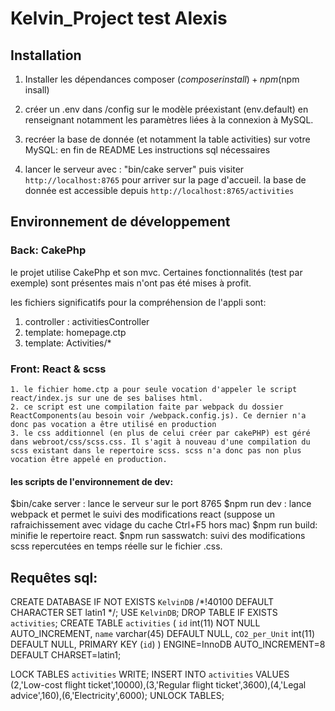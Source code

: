 # Kelvin_Project test Alexis

## Installation

1. Installer les dépendances composer ($composer install)+ npm ($npm insall) 
2. créer un .env dans /config sur le modèle préexistant (env.default) en renseignant notamment les paramètres liées à la connexion à MySQL.
3. recréer la base de donnée (et notamment la table activities) sur votre MySQL: en fin de README Les instructions sql nécessaires



4. lancer le serveur avec : "bin/cake server" 
puis visiter `http://localhost:8765` pour arriver sur la page d'accueil.
la base de donnée est accessible depuis `http://localhost:8765/activities`

## Environnement de développement

### Back: CakePhp
le projet utilise CakePhp et son mvc. Certaines fonctionnalités (test par exemple) sont présentes mais n'ont pas été mises à profit.

les fichiers significatifs pour la compréhension de l'appli sont:
1. controller : activitiesController
2. template: homepage.ctp 
3. template: Activities/*


### Front: React & scss
    1. le fichier home.ctp a pour seule vocation d'appeler le script react/index.js sur une de ses balises html.
    2. ce script est une compilation faite par webpack du dossier ReactComponents(au besoin voir /webpack.config.js). Ce dernier n'a donc pas vocation a être utilisé en production
    3. le css additionnel (en plus de celui créer par cakePHP) est géré dans webroot/css/scss.css. Il s'agit à nouveau d'une compilation du scss existant dans le repertoire scss. scss n'a donc pas non plus vocation être appelé en production.
     
#### les scripts de l'environnement de dev:
$bin/cake server : lance le serveur sur le port 8765
$npm run dev : lance webpack et permet le suivi des modifications react (suppose un rafraichissement avec vidage du cache Ctrl+F5 hors mac)
$npm run build: minifie le repertoire react.
$npm run sasswatch: suivi des modifications scss repercutées en temps réelle sur le fichier .css.



## Requêtes sql:
CREATE DATABASE  IF NOT EXISTS `KelvinDB` /*!40100 DEFAULT CHARACTER SET latin1 */;
USE `KelvinDB`;
DROP TABLE IF EXISTS `activities`;
CREATE TABLE `activities` (
  `id` int(11) NOT NULL AUTO_INCREMENT,
  `name` varchar(45) DEFAULT NULL,
  `CO2_per_Unit` int(11) DEFAULT NULL,
  PRIMARY KEY (`id`)
) ENGINE=InnoDB AUTO_INCREMENT=8 DEFAULT CHARSET=latin1;

LOCK TABLES `activities` WRITE;
INSERT INTO `activities` VALUES (2,'Low-cost flight ticket',10000),(3,'Regular flight ticket',3600),(4,'Legal advice',160),(6,'Electricity',6000);
UNLOCK TABLES;
